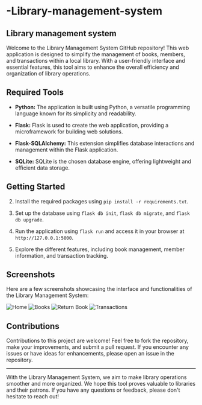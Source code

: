 # -Library-management-system
## Library management system

Welcome to the Library Management System GitHub repository! This web application is designed to simplify the management of books, members, and transactions within a local library. With a user-friendly interface and essential features, this tool aims to enhance the overall efficiency and organization of library operations.

## Required Tools

- **Python:** The application is built using Python, a versatile programming language known for its simplicity and readability.

- **Flask:** Flask is used to create the web application, providing a microframework for building web solutions.

- **Flask-SQLAlchemy:** This extension simplifies database interactions and management within the Flask application.

- **SQLite:** SQLite is the chosen database engine, offering lightweight and efficient data storage.

## Getting Started

2. Install the required packages using `pip install -r requirements.txt`.

3. Set up the database using `flask db init`, `flask db migrate`, and `flask db upgrade`.

4. Run the application using `flask run` and access it in your browser at `http://127.0.0.1:5000`.

5. Explore the different features, including book management, member information, and transaction tracking.

## Screenshots

Here are a few screenshots showcasing the interface and functionalities of the Library Management System:

![Home](/screenshots/Home.png)
![Books](/screenshots/Books.jpeg)
![Return Book](/screenshots/returnbook.jpeg)
![Transactions](/screenshots/Transactions.jpeg)

## Contributions

Contributions to this project are welcome! Feel free to fork the repository, make your improvements, and submit a pull request. If you encounter any issues or have ideas for enhancements, please open an issue in the repository.



---

With the Library Management System, we aim to make library operations smoother and more organized. We hope this tool proves valuable to libraries and their patrons. If you have any questions or feedback, please don't hesitate to reach out!
